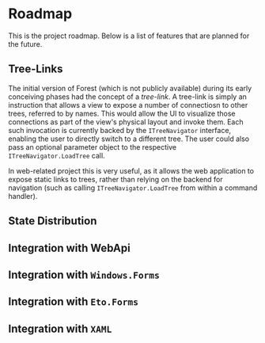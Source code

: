 # Roadmap

This is the project roadmap. Below is a list of features that are planned for the future.

## Tree-Links

The initial version of Forest (which is not publicly available) during its early conceiving phases had the concept of a _tree-link_. 
A tree-link is simply an instruction that allows a view to expose a number of connectiosn to other trees, referred to by names.
This would allow the UI to visualize those connections as part of the view's physical layout and invoke them. Each such invocation
is currently backed by the `ITreeNavigator` interface, enabling the user to directly switch to a different tree. The user could also 
pass an optional parameter object to the respective `ITreeNavigator.LoadTree` call.

In web-related project this is very useful, as it allows the web application to expose static links to trees, rather than relying
on the backend for navigation (such as calling `ITreeNavigator.LoadTree` from within a command handler).

## State Distribution

## Integration with WebApi

## Integration with `Windows.Forms`

## Integration with `Eto.Forms`

## Integration with `XAML`
